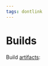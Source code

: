 ```yaml
---
tags: dontlink
---
```


# Builds

Build [artifacts](https://circleci.com/api/v1.1/project/github/yggdrasil-network/yggdrasil-go/latest/artifacts):

<p id="buildArtifactLinks"></p>

<script type="text/javascript">
let url = 'https://circleci.com/api/v1.1/project/github/yggdrasil-network/yggdrasil-go/latest/artifacts';

fetch(url)
.then(res => res.json())
.then(function (bins) {
  var links = document.createElement('p')
  for (var idx in bins) {
    var bin = bins[idx]
    var link = document.createElement('a');
    link.appendChild(document.createTextNode(bin.path));
    link.title = bin.path;
    link.href = bin.url;
    links.appendChild(link);
    links.appendChild(document.createElement('br'));
  }
  document.getElementById("buildArtifactLinks").appendChild(links)
})
.catch(err => { throw err });
</script>
